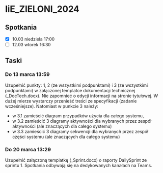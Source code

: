 # IiE_ZIELONI_2024

## Spotkania

- [x] 10.03 niedziela 17:00
- [ ] 12.03 wtorek 16:30

## Taski 
### Do 13 marca 13:59
Uzupełnić punkty: 1, 2 (ze wszystkimi podpunktami) i 3 (ze wszystkimi podpunktami) w załączonej templatce dokumentacji technicznej (_DocTech.docx). Nie zapomnieć o edycji informacji na stronie tytułowej.
W dużej mierze wystarczy przenieść treści ze specyfikacji (zadanie wcześniejsze). 
Natomiast w punkcie 3 należy:
- w 3.1 zamieścić diagram przypadków użycia dla całego systemu,
- w 3.2 zamieścić 3 diagramy aktywności dla wybranych przez zespół aktywności (ale znaczących dla całego systemu)
- w 3.3 zamieścić 3 diagramy sekwencji dla wybranych przez zespół części systemu (ale znaczących dla całego systemu)

### Do 20 marca 13:29
Uzupełnić załączoną templatkę (_Sprint.docx) o raporty DailySprint ze sprintu 1.
Spotkania odbywają się na dedykowanych kanałach na Teams.
